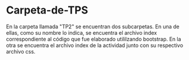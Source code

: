 # Carpeta-de-TPS
En la carpeta llamada "TP2" se encuentran dos subcarpetas. En una de ellas, como su nombre lo indica, se encuentra el archivo index correspondiente al código que fue elaborado utililzando bootstrap. En la otra se encuentra el archivo index de la actividad junto con su respectivo archivo css. 
